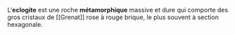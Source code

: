 L'**eclogite** est une roche **métamorphique** massive et dure qui comporte des gros cristaux de [[Grenat]] rose à rouge brique, le plus souvent à section hexagonale.

